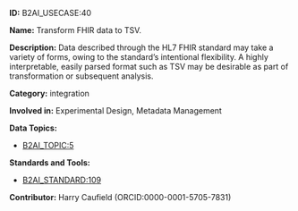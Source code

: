 **ID:** B2AI_USECASE:40

**Name:** Transform FHIR data to TSV.

**Description:** Data described through the HL7 FHIR standard may take a variety of forms, owing to the standard’s intentional flexibility. A highly interpretable, easily parsed format such as TSV may be desirable as part of transformation or subsequent analysis.

**Category:** integration

**Involved in:** Experimental Design, Metadata Management

**Data Topics:**

- [B2AI_TOPIC:5](../topics/Data.markdown)

**Standards and Tools:**

- [B2AI_STANDARD:109](https://b2ai.standards.synapse.org/Explore/Standard/DetailsPage?id=B2AI_STANDARD:109)

**Contributor:** Harry Caufield
 (ORCID:0000-0001-5705-7831)

